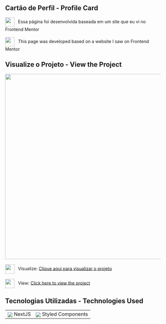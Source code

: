 ## Cartão de Perfil - Profile Card

<div align="left">
  <img align="center" width="30px" src="https://emojigraph.org/media/joypixels/flag-brazil_1f1e7-1f1f7.png"/>
  &nbsp; Essa página foi desenvolvida baseada em um site que eu vi no Frontend Mentor
</div>
<br/>
<div align="left">
  <img align="center" width="30px" src="https://emojigraph.org/media/joypixels/flag-united-states_1f1fa-1f1f8.png"/>
  &nbsp; This page was developed based on a website I saw on Frontend Mentor
</div>

## Visualize o Projeto - View the Project

<div align="left">
  <img align="center" width="600px" src="https://elievertongomes.site/images/projeto-img-12.webp"/>
</div>
<br />
<div align="left">
  <div>
    <img align="center" width="30px" src="https://emojigraph.org/media/joypixels/flag-brazil_1f1e7-1f1f7.png"/>
    &nbsp;&nbsp;Visualize: <a href="https://profile-card-tau-kohl.vercel.app">Clique aqui para visualizar o projeto</a>
  </div>
<div>
<br />
<div>
    <img align="center" width="30px" src="https://emojigraph.org/media/joypixels/flag-united-states_1f1fa-1f1f8.png"/>
    &nbsp;&nbsp;View: <a href="https://profile-card-tau-kohl.vercel.app">Click here to view the project</a>
</div>

## Tecnologias Utilizadas - Technologies Used

<table>
  <tr>
    <td align="center">
      <div></div>
      <img align="center" src="https://elievertongomes.site/images/nextjs-1.webp"/>
      NextJS
    </td>
    <td align="center">
      <img align="center" src="https://elievertongomes.site/images/styledcomponents-1.webp"/>
      Styled Components
    </td>
  </tr>
</table>
